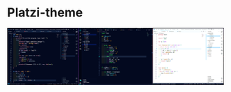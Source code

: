 # Platzi-theme

<!--**New Themes**

![This is an image](https://github.com/yesomac/platziTheme/blob/main/img/platzi-theme-sober.png?raw=true)

![This is an image](https://github.com/yesomac/platziTheme/blob/main/img/platzi-themelight.png?raw=true)

---

![This is an image](https://github.com/yesomac/platziTheme/blob/main/img/platzi_theme.png?raw=true)

![This is an image](https://github.com/yesomac/platziTheme/blob/main/img/platzi_themeII.png?raw=true)

![This is an image](https://github.com/yesomac/platziTheme/blob/main/img/platzi_themeIII.png?raw=true)

![This is an image](https://github.com/yesomac/platziTheme/blob/main/img/platzi_themeIV.png?raw=true)

![This is an image](https://github.com/yesomac/platziTheme/blob/main/img/platzi-theme-V.png?raw=true)-->


![This is a image](https://github.com/yesomac/platziTheme/blob/main/img/img/pt2.jpg?raw=true)

#

<!--![This is a image](https://github.com/yesomac/platziTheme/blob/main/img/img/pt3.jpg?raw=true)-->
